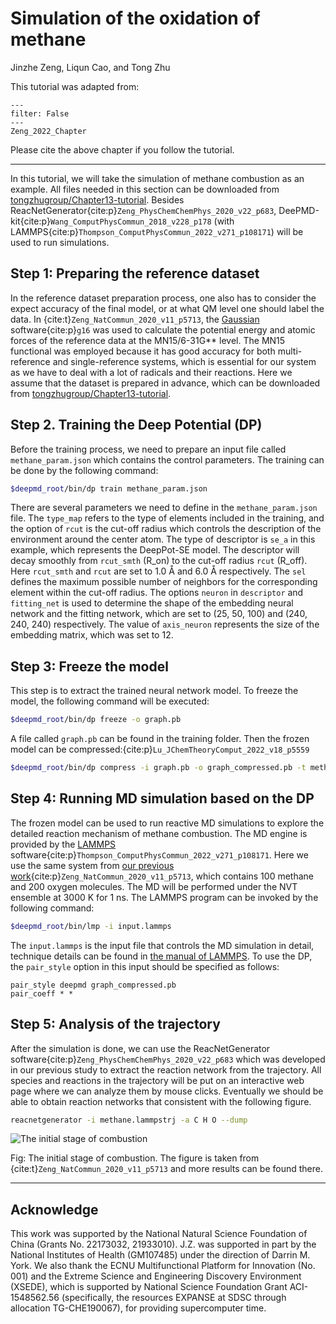 # Simulation of the oxidation of methane

Jinzhe Zeng, Liqun Cao, and Tong Zhu

This tutorial was adapted from:

```{bibliography}
---
filter: False
---
Zeng_2022_Chapter
```

Please cite the above chapter if you follow the tutorial.

----

In this tutorial, we will take the simulation of methane combustion as an example. All files needed in this section can be downloaded from [tongzhugroup/Chapter13-tutorial](https://github.com/tongzhugroup/Chapter13-tutorial).
Besides ReacNetGenerator{cite:p}`Zeng_PhysChemChemPhys_2020_v22_p683`, DeePMD-kit{cite:p}`Wang_ComputPhysCommun_2018_v228_p178` (with LAMMPS{cite:p}`Thompson_ComputPhysCommun_2022_v271_p108171`) will be used to run simulations.

## Step 1: Preparing the reference dataset

In the reference dataset preparation process, one also has to consider the expect accuracy of the final model, or at what QM level one should label the data. In {cite:t}`Zeng_NatCommun_2020_v11_p5713`, the [Gaussian](https://gaussian.com) software{cite:p}`g16` was used to calculate the potential energy and atomic forces of the reference data at the MN15/6-31G\*\* level. The MN15 functional was employed because it has good accuracy for both multi-reference and single-reference systems, which is essential for our system as we have to deal with a lot of radicals and their reactions. Here we assume that the dataset is prepared in advance, which can be downloaded from [tongzhugroup/Chapter13-tutorial](https://github.com/tongzhugroup/Chapter13-tutorial). 

## Step 2. Training the Deep Potential (DP)

Before the training process, we need to prepare an input file called `methane_param.json` which contains the control parameters. The training can be done by the following command:

```sh
$deepmd_root/bin/dp train methane_param.json
```

There are several parameters we need to define in the `methane_param.json` file. The `type_map` refers to the type of elements included in the training, and the option of `rcut` is the cut-off radius which controls the description of the environment around the center atom.
The type of descriptor is `se_a` in this example, which represents the DeepPot-SE model. The descriptor will decay smoothly from `rcut_smth` (R_on) to the cut-off radius `rcut` (R_off).
Here `rcut_smth` and `rcut` are set to 1.0 Å and 6.0 Å respectively.
The `sel` defines the maximum possible number of neighbors for the corresponding element within the cut-off radius.
The options `neuron` in `descriptor` and `fitting_net` is used to determine the shape of the embedding neural network and the fitting network, which are set to (25, 50, 100) and (240, 240, 240) respectively.
The value of `axis_neuron` represents the size of the embedding matrix, which was set to 12.

## Step 3: Freeze the model

This step is to extract the trained neural network model. To freeze the model, the following command will be executed:

```sh
$deepmd_root/bin/dp freeze -o graph.pb
```

A file called `graph.pb` can be found in the training folder. Then the frozen model can be compressed:{cite:p}`Lu_JChemTheoryComput_2022_v18_p5559`

```sh
$deepmd_root/bin/dp compress -i graph.pb -o graph_compressed.pb -t methane_param.json
```

## Step 4: Running MD simulation based on the DP

The frozen model can be used to run reactive MD simulations to explore the detailed reaction mechanism of methane combustion.
The MD engine is provided by the [LAMMPS](https://github.com/lammps/lammps) software{cite:p}`Thompson_ComputPhysCommun_2022_v271_p108171`.
Here we use the same system from [our previous work](https://doi.org/10.1038/s41467-020-19497-z){cite:p}`Zeng_NatCommun_2020_v11_p5713`, which contains 100 methane and 200 oxygen molecules.
The MD will be performed under the NVT ensemble at 3000 K for 1 ns. The LAMMPS program can be invoked by the following command:

```sh
$deepmd_root/bin/lmp -i input.lammps 
```

The `input.lammps` is the input file that controls the MD simulation in detail, technique details can be found in [the manual of LAMMPS](https://docs.lammps.org/). To use the DP, the `pair_style` option in this input should be specified as follows:

```lammps
pair_style deepmd graph_compressed.pb 
pair_coeff * * 
```

## Step 5: Analysis of the trajectory

After the simulation is done, we can use the ReacNetGenerator software{cite:p}`Zeng_PhysChemChemPhys_2020_v22_p683` which was developed in our previous study to extract the reaction network from the trajectory.
All species and reactions in the trajectory will be put on an interactive web page where we can analyze them by mouse clicks.
Eventually we should be able to obtain reaction networks that consistent with the following figure.

```sh
reacnetgenerator -i methane.lammpstrj -a C H O --dump
```

![The initial stage of combustion](https://media.springernature.com/full/springer-static/image/art%3A10.1038%2Fs41467-020-19497-z/MediaObjects/41467_2020_19497_Fig2_HTML.png?as=webp)

Fig: The initial stage of combustion. The figure is taken from {cite:t}`Zeng_NatCommun_2020_v11_p5713` and more results can be found there.

----
## Acknowledge

This work was supported by the National Natural Science Foundation of China (Grants No. 22173032, 21933010). J.Z. was supported in part by the National Institutes of Health (GM107485) under the direction of Darrin M. York.  We also thank the ECNU Multifunctional Platform for Innovation (No. 001) and the Extreme Science and Engineering Discovery Environment (XSEDE), which is supported by National Science Foundation Grant ACI-1548562.56 (specifically, the resources EXPANSE at SDSC through allocation TG-CHE190067), for providing supercomputer time.
